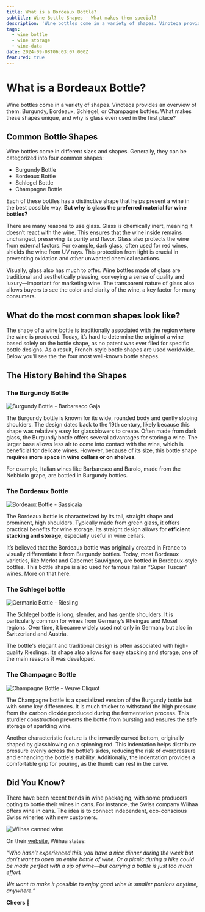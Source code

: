 ```yaml
---
title: What is a Bordeaux Bottle?
subtitle: Wine Bottle Shapes - What makes them special?
description: 'Wine bottles come in a variety of shapes. Vinoteqa provides an overview of them: Burgundy, Bordeaux, Schlegel, or Champagne bottles. What makes these shapes unique, and why is glass even used in the first place?'
tags:
  - wine bottle
  - wine storage
  - wine-data
date: 2024-09-08T06:03:07.000Z
featured: true
---
```


# What is a Bordeaux Bottle?

Wine bottles come in a variety of shapes. Vinoteqa provides an overview of them: Burgundy, Bordeaux, Schlegel, or Champagne bottles. What makes these shapes unique, and why is glass even used in the first place?

## Common Bottle Shapes

Wine bottles come in different sizes and shapes. Generally, they can be categorized into four common shapes:

- Burgundy Bottle
- Bordeaux Bottle
- Schlegel Bottle
- Champagne Bottle

Each of these bottles has a distinctive shape that helps present a wine in the best possible way. **But why is glass the preferred material for wine bottles?**

There are many reasons to use glass. Glass is chemically inert, meaning it doesn’t react with the wine. This ensures that the wine inside remains unchanged, preserving its purity and flavor. Glass also protects the wine from external factors. For example, dark glass, often used for red wines, shields the wine from UV rays. This protection from light is crucial in preventing oxidation and other unwanted chemical reactions.

Visually, glass also has much to offer. Wine bottles made of glass are traditional and aesthetically pleasing, conveying a sense of quality and luxury—important for marketing wine. The transparent nature of glass also allows buyers to see the color and clarity of the wine, a key factor for many consumers.

## What do the most common shapes look like?

The shape of a wine bottle is traditionally associated with the region where the wine is produced. Today, it’s hard to determine the origin of a wine based solely on the bottle shape, as no patent was ever filed for specific bottle designs. As a result, French-style bottle shapes are used worldwide. Below you’ll see the the four most well-known bottle shapes.

## The History Behind the Shapes

### **The Burgundy Bottle**

![Burgundy Bottle - Barbaresco Gaja](/imgs-blog/bottleshape-burgundy-169.png)

The Burgundy bottle is known for its wide, rounded body and gently sloping shoulders. The design dates back to the 19th century, likely because this shape was relatively easy for glassblowers to create. Often made from dark glass, the Burgundy bottle offers several advantages for storing a wine. The larger base allows less air to come into contact with the wine, which is beneficial for delicate wines. However, because of its size, this bottle shape **requires more space in wine cellars or on shelves**.

For example, Italian wines like Barbaresco and Barolo, made from the Nebbiolo grape, are bottled in Burgundy bottles.

### **The Bordeaux Bottle**

![Bordeaux Bottle - Sassicaia](/imgs-blog/bottleshape-bordeaux-169.png)

The Bordeaux bottle is characterized by its tall, straight shape and prominent, high shoulders. Typically made from green glass, it offers practical benefits for wine storage. Its straight design allows for **efficient stacking and storage**, especially useful in wine cellars.

It’s believed that the Bordeaux bottle was originally created in France to visually differentiate it from Burgundy bottles. Today, most Bordeaux varieties, like Merlot and Cabernet Sauvignon, are bottled in Bordeaux-style bottles. This bottle shape is also used for famous Italian “Super Tuscan” wines. More on that here.

### **The Schlegel bottle**

![Germanic Bottle - Riesling](/imgs-blog/bottleshape-schlegel-169.png)

The Schlegel bottle is long, slender, and has gentle shoulders. It is particularly common for wines from Germany’s Rheingau and Mosel regions. Over time, it became widely used not only in Germany but also in Switzerland and Austria. 

The bottle's elegant and traditional design is often associated with high-quality Rieslings. Its shape also allows for easy stacking and storage, one of the main reasons it was developed.

### **The Champagne Bottle**

![Champagne Bottle - Veuve Cliquot](/imgs-blog/bottleshape-champagne-169.png)

The Champagne bottle is a specialized version of the Burgundy bottle but with some key differences. It is much thicker to withstand the high pressure from the carbon dioxide produced during the fermentation process. This sturdier construction prevents the bottle from bursting and ensures the safe storage of sparkling wine.

Another characteristic feature is the inwardly curved bottom, originally shaped by glassblowing on a spinning rod. This indentation helps distribute pressure evenly across the bottle’s sides, reducing the risk of overpressure and enhancing the bottle's stability. Additionally, the indentation provides a comfortable grip for pouring, as the thumb can rest in the curve.

## Did You Know?

There have been recent trends in wine packaging, with some producers opting to bottle their wines in cans. For instance, the Swiss company Wiihaa offers wine in cans. The idea is to connect independent, eco-conscious Swiss wineries with new customers.

![Wiihaa canned wine](/imgs-blog/common-bottle-shapes.png)

On their [website](www.wiihaa.ch), Wiihaa states:

_“Who hasn’t experienced this: you have a nice dinner during the week but don’t want to open an entire bottle of wine. Or a picnic during a hike could be made perfect with a sip of wine—but carrying a bottle is just too much effort._ 

_We want to make it possible to enjoy good wine in smaller portions anytime, anywhere.”_

**Cheers 🍷**
